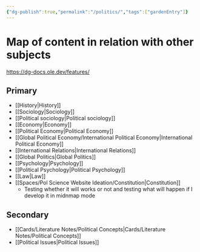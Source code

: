 ```yaml
---
{"dg-publish":true,"permalink":"/politics/","tags":["gardenEntry"]}
---
```


# Map of content in relation with other subjects

https://dg-docs.ole.dev/features/

## Primary
- [[History\|History]]
- [[Sociology\|Sociology]]
- [[Political sociology\|Political sociology]]
- [[Economy\|Economy]]
- [[Political Economy\|Political Economy]]
- [[Global Political Economy/International Political Economy\|International Political Economy]]
- [[International Relations\|International Relations]]
- [[Global Politics\|Global Politics]]
- [[Psychology\|Psychology]]
- [[Political Psychology\|Political Psychology]]
- [[Law\|Law]]
- [[Spaces/Pol Science Website Ideation/Constitution\|Constitution]]
    - Testing whether it will works or not and testing what will happen if I develop it in midnmap mode

## Secondary
- [[Cards/Literature Notes/Political Concepts\|Cards/Literature Notes/Political Concepts]]
- [[Political Issues\|Political Issues]]